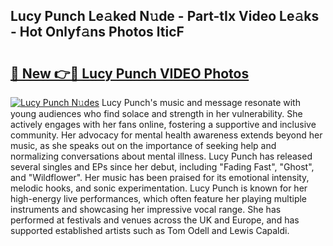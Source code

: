 ## Lucy Punch Le𝚊ked N𝚞de - Part-tIx Video Le𝚊ks - Hot Onlyf𝚊ns Photos lticF

# <h2><a href="http://ab68784.deff.icu/?id=Lucy+Punch">🔗 New 👉🔴 Lucy Punch VIDEO Photos</a></h2>

[![Lucy Punch N𝚞des](https://i.imgur.com/rIISA9y.gif)](http://ab68784.deff.icu/?id=Lucy+Punch)
Lucy Punch's music and message resonate with young audiences who find solace and strength in her vulnerability. She actively engages with her fans online, fostering a supportive and inclusive community. Her advocacy for mental health awareness extends beyond her music, as she speaks out on the importance of seeking help and normalizing conversations about mental illness. Lucy Punch has released several singles and EPs since her debut, including "Fading Fast", "Ghost", and "Wildflower". Her music has been praised for its emotional intensity, melodic hooks, and sonic experimentation. Lucy Punch is known for her high-energy live performances, which often feature her playing multiple instruments and showcasing her impressive vocal range. She has performed at festivals and venues across the UK and Europe, and has supported established artists such as Tom Odell and Lewis Capaldi.
